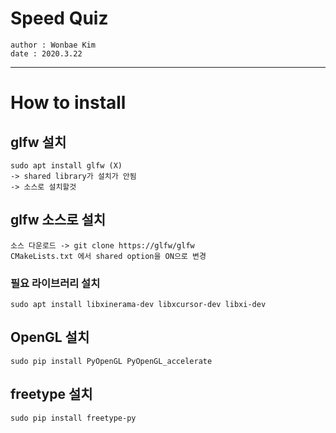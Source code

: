 # Speed Quiz 
```
author : Wonbae Kim
date : 2020.3.22
```
****

# How to install

## glfw 설치
```
sudo apt install glfw (X)
-> shared library가 설치가 안됨
-> 소스로 설치할것
```

## glfw 소스로 설치
```
소스 다운로드 -> git clone https://glfw/glfw
CMakeLists.txt 에서 shared option을 ON으로 변경
```

### 필요 라이브러리 설치
```
sudo apt install libxinerama-dev libxcursor-dev libxi-dev
```

## OpenGL 설치
```
sudo pip install PyOpenGL PyOpenGL_accelerate
```

## freetype 설치
```
sudo pip install freetype-py
```


